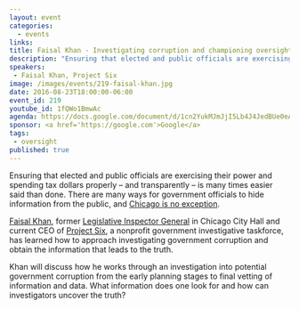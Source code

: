 ```yaml
---
layout: event
categories: 
  - events
links:
title: Faisal Khan - Investigating corruption and championing oversight
description: "Ensuring that elected and public officials are exercising their power and spending tax dollars properly – and transparently – is many times easier said than done. Faisal Khan, former Legislative Inspector General in Chicago City Hall and current CEO of Project Six, will discuss how he works through an investigation into potential government corruption from the early planning stages to final vetting of information and data."
speakers:
 - Faisal Khan, Project Six
image: /images/events/219-faisal-khan.jpg
date: 2016-08-23T18:00:00-06:00
event_id: 219
youtube_id: 1fQWo1BmwAc
agenda: https://docs.google.com/document/d/1cn2YukMJmJjI5Lb4J4JedBUe0eAc4OnARpfveEMClV4/edit#
sponsor: <a href='https://google.com'>Google</a>
tags: 
 - oversight
published: true
---
```


Ensuring that elected and public officials are exercising their power and spending tax dollars properly – and transparently – is many times easier said than done. There are many ways for government officials to hide information from the public, and [Chicago is no exception](http://www.chicagotribune.com/news/laquanmcdonald/ct-laquan-mcdonald-email-lisa-madigan-20160816-story.html).
 
[Faisal Khan](https://www.linkedin.com/in/faisal-khan-3b074428), former [Legislative Inspector General](https://chicagocode.org/2-55-030/) in Chicago City Hall and current CEO of [Project Six](https://thesecretsix.com/), a nonprofit government investigative taskforce, has learned how to approach investigating government corruption and obtain the information that leads to the truth.
 
Khan will discuss how he works through an investigation into potential government corruption from the early planning stages to final vetting of information and data. What information does one look for and how can investigators uncover the truth?

